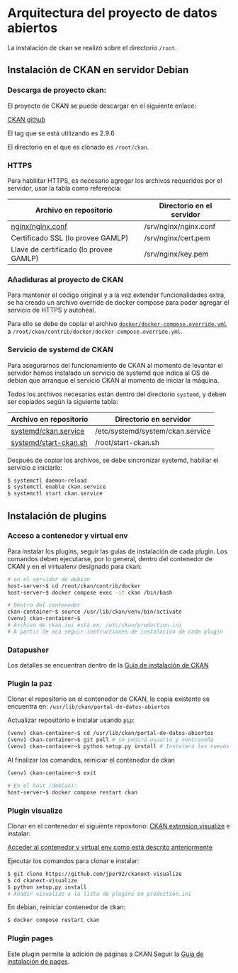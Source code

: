 # Arquitectura del proyecto de datos abiertos

La instalación de ckan se realizó sobre el directorio `/root`.

## Instalación de CKAN en servidor Debian

### Descarga de proyecto ckan:

El proyecto de CKAN se puede descargar en el siguiente enlace:

[CKAN github](https://github.com/ckan/ckan)

El tag que se está utilizando es 2.9.6

El directorio en el que es clonado es `/root/ckan`.

### HTTPS

Para habilitar HTTPS, es necesario agregar los archivos requeridos por
el servidor, usar la tabla como referencia:

| Archivo en repositorio                 | Directorio en el servidor |
| -------------------------------------- | ------------------------- |
| [nginx/nginx.conf](./nginx/nginx.conf) | /srv/nginx/nginx.conf     |
| Certificado SSL (lo provee GAMLP)      | /srv/nginx/cert.pem       |
| Llave de certificado (lo provee GAMLP) | /srv/nginx/key.pem        |

### Añadiduras al proyecto de CKAN

Para mantener el código original y a la vez extender funcionalidades extra,
se ha creado un archivo override de docker compose para poder agregar el servicio de HTTPS y autoheal.

Para ello se debe de copiar el archivo [`docker/docker-compose.override.yml`](./docker/docker-compose.override.yml) a `/root/ckan/contrib/docker/docker-compose.override.yml`.

### Servicio de systemd de CKAN

Para asegurarnos del funcionamiento de CKAN al momento de levantar el servidor
hemos instalado un servicio de systemd que indica al OS de debian que
arranque el servicio CKAN al momento de iniciar la máquina.

Todos los archivos necesarios están dentro del directorio `systemd`,
y deben ser copiados según la siguiente tabla:

| Archivo en repositorio                           | Directorio en servidor           |
| ------------------------------------------------ | -------------------------------- |
| [systemd/ckan.service](./systemd/ckan.service)   | /etc/systemd/system/ckan.service |
| [systemd/start-ckan.sh](./systemd/start-ckan.sh) | /root/start-ckan.sh              |

Después de copiar los archivos, se debe sincronizar systemd, habiliar el
servicio e iniciarlo:

```sh
$ systemctl daemon-reload
$ systemctl enable ckan.service
$ systemctl start ckan.service
```

## Instalación de plugins

### Acceso a contenedor y virtual env
Para instalar los plugins, seguir las guías de instalación de cada plugin.
Los comandos deben ejecutarse, por lo general, dentro del contenedor de
CKAN y en el virtualenv designado para ckan:
```sh
# en el servidor de debian
host-server~$ cd /root/ckan/contrib/docker
host-server~$ docker compose exec -it ckan /bin/bash

# Dentro del contenedor
ckan-container~$ source /usr/lib/ckan/venv/bin/activate
(venv) ckan-container~$ 
# Archivo de ckan.ini está en: /etc/ckan/production.ini
# A partir de acá seguir instrucciones de instalación de cada plugin
```
### Datapusher
Los detalles se encuentran dentro de la [Guía de instalación de CKAN](https://docs.google.com/presentation/d/1IZ8epOv1hPF0hhXg9ECA9oYPhC0sHkSmat-g1RO0mhY/edit?usp=sharing)

### Plugin la paz
Clonar el repositorio en el contenedor de CKAN, la copia existente se encuentra en: `/usr/lib/ckan/portal-de-datos-abiertos`

Actualizar repositorio e instalar usando `pip`:
```sh
(venv) ckan-container~$ cd /usr/lib/ckan/portal-de-datos-abiertos
(venv) ckan-container~$ git pull # se pedirá usuario y contraseña
(venv) ckan-container~$ python setup.py install # Instalará los nuevos cambios al venv
```

Al finalizar los comandos, reiniciar el contenedor de ckan
```sh
(venv) ckan-container~$ exit

# En el host (debian):
host-server~$ docker compose restart ckan
```

### Plugin visualize
Clonar en el contenedor el siguiente repositorio:
[CKAN extension visualize](https://github.com/jper92/ckanext-visualize.git) e instalar:

[Acceder al contenedor y virtual env como está descrito anteriormente](#acceso-a-contenedor-y-virtual-env)

Ejecutar los comandos para clonar e instalar:
```sh
$ git clone https://github.com/jper92/ckanext-visualize
$ cd ckanext-visualize
$ python setup.py install
# Añadir visualize a la lista de plugins en production.ini
``` 
En debian, reiniciar contenedor de ckan:

```sh
$ docker compose restart ckan
```

### Plugin pages
Este plugin permite la adición de páginas a CKAN
Seguir la [Guía de instalación de pages](https://github.com/ckan/ckanext-pages#installation).
